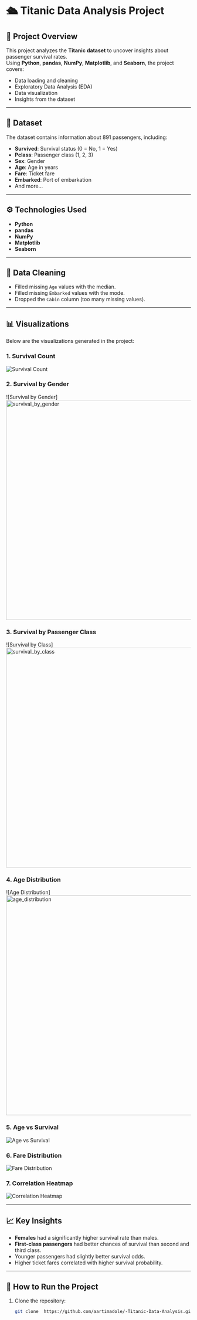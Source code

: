 # 🛳 Titanic Data Analysis Project

## 📌 Project Overview
This project analyzes the **Titanic dataset** to uncover insights about passenger survival rates.  
Using **Python**, **pandas**, **NumPy**, **Matplotlib**, and **Seaborn**, the project covers:
- Data loading and cleaning
- Exploratory Data Analysis (EDA)
- Data visualization
- Insights from the dataset

---

## 📂 Dataset
The dataset contains information about 891 passengers, including:
- **Survived**: Survival status (0 = No, 1 = Yes)
- **Pclass**: Passenger class (1, 2, 3)
- **Sex**: Gender
- **Age**: Age in years
- **Fare**: Ticket fare
- **Embarked**: Port of embarkation
- And more…

---

## ⚙️ Technologies Used
- **Python**
- **pandas**
- **NumPy**
- **Matplotlib**
- **Seaborn**

---

## 🧹 Data Cleaning
- Filled missing `Age` values with the median.
- Filled missing `Embarked` values with the mode.
- Dropped the `Cabin` column (too many missing values).

---

## 📊 Visualizations
Below are the visualizations generated in the project:

### 1. Survival Count
![Survival Count](https://github.com/aartimadole/-Titanic-Data-Analysis-Project/tree/b6046d4478e0408e5fc71b4b5fd8c3e7c872d973/Titanic%20python%20project/plots%20images)

### 2. Survival by Gender
![Survival by Gender]<img width="1000" height="600" alt="survival_by_gender" src="https://github.com/user-attachments/assets/003cad7b-5c43-4fe0-9fcd-555ec580182f" />


### 3. Survival by Passenger Class
![Survival by Class]<img width="1000" height="600" alt="survival_by_class" src="https://github.com/user-attachments/assets/42edce76-6603-4f1e-ba92-47bc7a077f2b" />


### 4. Age Distribution
![Age Distribution]<img width="1000" height="600" alt="age_distribution" src="https://github.com/user-attachments/assets/9bd66790-79b9-45e8-9684-a2016c1f085d" />


### 5. Age vs Survival
![Age vs Survival](images/age_vs_survival.png)

### 6. Fare Distribution
![Fare Distribution](images/fare_distribution.png)

### 7. Correlation Heatmap
![Correlation Heatmap](images/correlation_heatmap.png)

---

## 📈 Key Insights
- **Females** had a significantly higher survival rate than males.
- **First-class passengers** had better chances of survival than second and third class.
- Younger passengers had slightly better survival odds.
- Higher ticket fares correlated with higher survival probability.

---

## 🚀 How to Run the Project
1. Clone the repository:
   ```bash
   git clone  https://github.com/aartimadole/-Titanic-Data-Analysis.git
